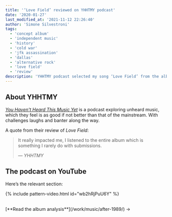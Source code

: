 ```yaml
---
title: '‘Love Field’ reviewed on YHHTMY podcast'
date: '2020-01-27'
last_modified_at: '2021-11-12 22:26:40'
author: 'Simone Silvestroni'
tags:
  - 'concept album'
  - 'independent music'
  - 'history'
  - 'cold war'
  - 'jfk assassination'
  - 'dallas'
  - 'alternative rock'
  - 'love field'
  - 'review'
description: 'YHHTMY podcast selected my song ‘Love Field’ from the album ‘After 1989’ for their latest episode.'
---
```

## About YHHTMY

[_You Haven't Heard This Music Yet_](https://www.youtube.com/@YHHTMPC) is a podcast exploring unheard music, which they feel is as good if not better than that of the mainstream. With challenges laughs and banter along the way.

A quote from their review of _Love Field_:

> It really impacted me, I listened to the entire album which is something I rarely do with submissions.
> 
> <cite>— YHHTMY</cite>

## The podcast on YouTube

Here’s the relevant section:

{% include pattern-video.html id="wb2hRjPuU6Y" %}

<br>
[**Read the album analysis**](/work/music/after-1989/)&nbsp;→
<br>